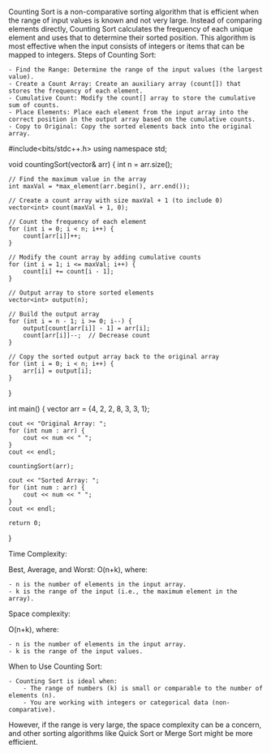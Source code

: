 Counting Sort is a non-comparative sorting algorithm that is efficient when the range of input values is known and not very large. Instead of comparing elements directly, Counting Sort calculates the frequency of each unique element and uses that to determine their sorted position. This algorithm is most effective when the input consists of integers or items that can be mapped to integers.
Steps of Counting Sort:

    - Find the Range: Determine the range of the input values (the largest value).
    - Create a Count Array: Create an auxiliary array (count[]) that stores the frequency of each element.
    - Cumulative Count: Modify the count[] array to store the cumulative sum of counts.
    - Place Elements: Place each element from the input array into the correct position in the output array based on the cumulative counts.
    - Copy to Original: Copy the sorted elements back into the original array.


#include<bits/stdc++.h>
using namespace std;

void countingSort(vector<int>& arr) {
    int n = arr.size();
    
    // Find the maximum value in the array
    int maxVal = *max_element(arr.begin(), arr.end());
    
    // Create a count array with size maxVal + 1 (to include 0)
    vector<int> count(maxVal + 1, 0);
    
    // Count the frequency of each element
    for (int i = 0; i < n; i++) {
        count[arr[i]]++;
    }
    
    // Modify the count array by adding cumulative counts
    for (int i = 1; i <= maxVal; i++) {
        count[i] += count[i - 1];
    }
    
    // Output array to store sorted elements
    vector<int> output(n);
    
    // Build the output array
    for (int i = n - 1; i >= 0; i--) {
        output[count[arr[i]] - 1] = arr[i];
        count[arr[i]]--;  // Decrease count
    }
    
    // Copy the sorted output array back to the original array
    for (int i = 0; i < n; i++) {
        arr[i] = output[i];
    }
}

int main() {
    vector<int> arr = {4, 2, 2, 8, 3, 3, 1};
    
    cout << "Original Array: ";
    for (int num : arr) {
        cout << num << " ";
    }
    cout << endl;
    
    countingSort(arr);
    
    cout << "Sorted Array: ";
    for (int num : arr) {
        cout << num << " ";
    }
    cout << endl;
    
    return 0;
}


Time Complexity:

Best, Average, and Worst: O(n+k), where:

    - n is the number of elements in the input array.
    - k is the range of the input (i.e., the maximum element in the array).

Space complexity:

O(n+k), where:

    - n is the number of elements in the input array.
    - k is the range of the input values.



When to Use Counting Sort:

    - Counting Sort is ideal when:
        - The range of numbers (k) is small or comparable to the number of elements (n).
        - You are working with integers or categorical data (non-comparative).

However, if the range is very large, the space complexity can be a concern, and other sorting algorithms like Quick Sort or Merge Sort might be more efficient.